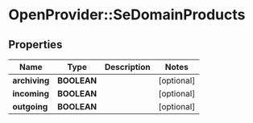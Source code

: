 # OpenProvider::SeDomainProducts

## Properties
Name | Type | Description | Notes
------------ | ------------- | ------------- | -------------
**archiving** | **BOOLEAN** |  | [optional] 
**incoming** | **BOOLEAN** |  | [optional] 
**outgoing** | **BOOLEAN** |  | [optional] 

